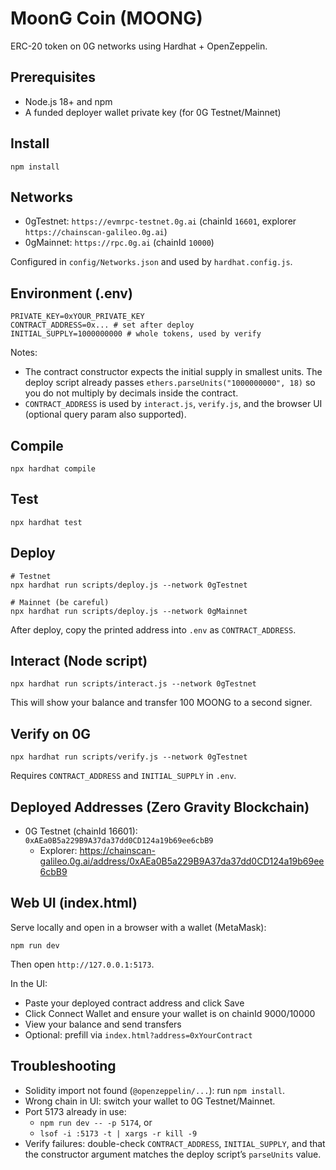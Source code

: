 # MoonG Coin (MOONG)

ERC-20 token on 0G networks using Hardhat + OpenZeppelin.

## Prerequisites

- Node.js 18+ and npm
- A funded deployer wallet private key (for 0G Testnet/Mainnet)

## Install

```
npm install
```

## Networks

- 0gTestnet: `https://evmrpc-testnet.0g.ai` (chainId `16601`, explorer `https://chainscan-galileo.0g.ai`)
- 0gMainnet: `https://rpc.0g.ai` (chainId `10000`)

Configured in `config/Networks.json` and used by `hardhat.config.js`.

## Environment (.env)

```
PRIVATE_KEY=0xYOUR_PRIVATE_KEY
CONTRACT_ADDRESS=0x... # set after deploy
INITIAL_SUPPLY=1000000000 # whole tokens, used by verify
```

Notes:
- The contract constructor expects the initial supply in smallest units. The deploy script already passes `ethers.parseUnits("1000000000", 18)` so you do not multiply by decimals inside the contract.
- `CONTRACT_ADDRESS` is used by `interact.js`, `verify.js`, and the browser UI (optional query param also supported).

## Compile

```
npx hardhat compile
```

## Test

```
npx hardhat test
```

## Deploy

```
# Testnet
npx hardhat run scripts/deploy.js --network 0gTestnet

# Mainnet (be careful)
npx hardhat run scripts/deploy.js --network 0gMainnet
```

After deploy, copy the printed address into `.env` as `CONTRACT_ADDRESS`.

## Interact (Node script)

```
npx hardhat run scripts/interact.js --network 0gTestnet
```

This will show your balance and transfer 100 MOONG to a second signer.

## Verify on 0G

```
npx hardhat run scripts/verify.js --network 0gTestnet
```

Requires `CONTRACT_ADDRESS` and `INITIAL_SUPPLY` in `.env`.

## Deployed Addresses (Zero Gravity Blockchain)

- 0G Testnet (chainId 16601): `0xAEa0B5a229B9A37da37dd0CD124a19b69ee6cbB9`
  - Explorer: https://chainscan-galileo.0g.ai/address/0xAEa0B5a229B9A37da37dd0CD124a19b69ee6cbB9

## Web UI (index.html)

Serve locally and open in a browser with a wallet (MetaMask):

```
npm run dev
```

Then open `http://127.0.0.1:5173`.

In the UI:
- Paste your deployed contract address and click Save
- Click Connect Wallet and ensure your wallet is on chainId 9000/10000
- View your balance and send transfers
- Optional: prefill via `index.html?address=0xYourContract`

## Troubleshooting

- Solidity import not found (`@openzeppelin/...`): run `npm install`.
- Wrong chain in UI: switch your wallet to 0G Testnet/Mainnet.
- Port 5173 already in use:
  - `npm run dev -- -p 5174`, or
  - `lsof -i :5173 -t | xargs -r kill -9`
- Verify failures: double-check `CONTRACT_ADDRESS`, `INITIAL_SUPPLY`, and that the constructor argument matches the deploy script’s `parseUnits` value.
